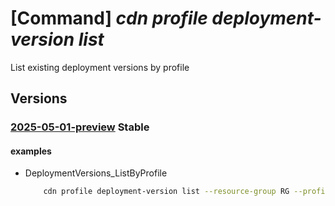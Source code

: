 # [Command] _cdn profile deployment-version list_

List existing deployment versions by profile

## Versions

### [2025-05-01-preview](/Resources/mgmt-plane/L3N1YnNjcmlwdGlvbnMve30vcmVzb3VyY2Vncm91cHMve30vcHJvdmlkZXJzL21pY3Jvc29mdC5jZG4vcHJvZmlsZXMve30vZGVwbG95bWVudHZlcnNpb25z/2025-05-01-preview.xml) **Stable**

<!-- mgmt-plane /subscriptions/{}/resourcegroups/{}/providers/microsoft.cdn/profiles/{}/deploymentversions 2025-05-01-preview -->

#### examples

- DeploymentVersions_ListByProfile
    ```bash
        cdn profile deployment-version list --resource-group RG --profile-name profile1
    ```
